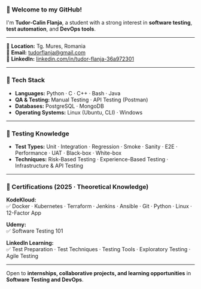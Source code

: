 ### 👋 Welcome to my GitHub!

I'm **Tudor-Calin Flanja**, a student with a strong interest in **software testing**, **test automation**, and **DevOps tools**.

---

📍 **Location:** Tg. Mures, Romania  
📧 **Email:** [tudorflanja@gmail.com](mailto:tudorflanja@gmail.com)  
🔗 **LinkedIn:** [linkedin.com/in/tudor-flanja-36a972301](https://linkedin.com/in/tudor-flanja-36a972301)  

---

### 🔧 Tech Stack

- **Languages:** Python · C · C++ · Bash · Java  
- **QA & Testing:** Manual Testing · API Testing (Postman)
- **Databases:** PostgreSQL · MongoDB  
- **Operating Systems:** Linux (Ubuntu, CLI) · Windows  

---

### 🧪 Testing Knowledge

- **Test Types:** Unit · Integration · Regression · Smoke · Sanity · E2E · Performance · UAT · Black-box · White-box  
- **Techniques:** Risk-Based Testing · Experience-Based Testing · Infrastructure & API Testing   

---

### 📜 Certifications (2025 · Theoretical Knowledge)

**KodeKloud:**  
✅ Docker · Kubernetes · Terraform · Jenkins · Ansible · Git · Python · Linux · 12-Factor App  

**Udemy:**  
✅ Software Testing 101  

**LinkedIn Learning:**  
✅ Test Preparation · Test Techniques · Testing Tools · Exploratory Testing · Agile Testing  

---

Open to **internships, collaborative projects, and learning opportunities** in **Software Testing and DevOps**.
